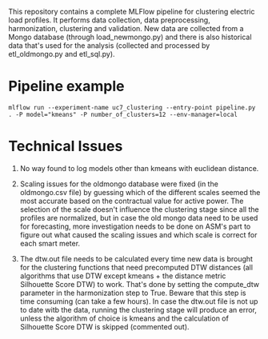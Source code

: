 This repository contains a complete MLFlow pipeline for clustering electric load profiles. It performs data collection,
data preprocessing, harmonization, clustering and validation.
New data are collected from a Mongo database (through load_newmongo.py) and there is also historical data that's used for the analysis (collected
and processed by etl_oldmongo.py and etl_sql.py).


# Pipeline example
```mlflow run --experiment-name uc7_clustering --entry-point pipeline.py . -P model="kmeans" -P number_of_clusters=12 --env-manager=local```

# Technical Issues
1. No way found to log models other than kmeans with euclidean distance.

2. Scaling issues for the oldmongo database were fixed (in the oldmongo.csv file) by guessing which of the different scales seemed the most accurate
based on the contractual value for active power. The selection of the scale doesn't influence the clustering stage since all the profiles are normalized,
but in case the old mongo data need to be used for forecasting, more investigation needs to be done on ASM's part to figure out what caused the scaling 
issues and which scale is correct for each smart meter.

3. The dtw.out file needs to be calculated every time new data is brought for the clustering functions that need precomputed DTW distances 
(all algorithms that use DTW except kmeans + the distance metric Silhouette Score DTW) to work. That's done by setting the compute_dtw parameter
in the harmonization step to True. Beware that this step is time consuming (can take a few hours). In case the dtw.out file is not up to date witb 
the data, running the clustering stage will produce an error, unless the algorithm of choice is kmeans and the calculation of Silhouette Score DTW is 
skipped (commented out).

